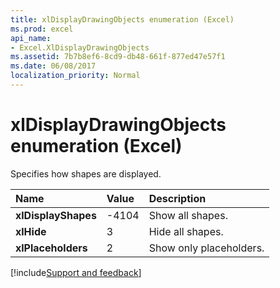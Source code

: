 ```yaml
---
title: xlDisplayDrawingObjects enumeration (Excel)
ms.prod: excel
api_name:
- Excel.XlDisplayDrawingObjects
ms.assetid: 7b7b8ef6-8cd9-db48-661f-877ed47e57f1
ms.date: 06/08/2017
localization_priority: Normal
---
```



# xlDisplayDrawingObjects enumeration (Excel)

Specifies how shapes are displayed.



|Name|Value|Description|
|:-----|:-----|:-----|
| **xlDisplayShapes**|-4104|Show all shapes.|
| **xlHide**|3|Hide all shapes.|
| **xlPlaceholders**|2|Show only placeholders.|

[!include[Support and feedback](~/includes/feedback-boilerplate.md)]